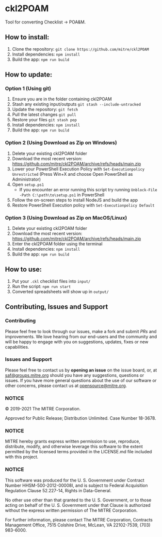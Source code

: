 # ckl2POAM
Tool for converting Checklist -> POA&M.

## How to install:
1. Clone the repository: `git clone https://github.com/mitre/ckl2POAM`
2. Install dependencies: `npm install`
3. Build the app: `npm run build`

## How to update:

### Option 1 (Using git)
1. Ensure you are in the folder containing ckl2POAM
2. Stash any existing input/outputs `git stash --include-untracked`
3. Update the repository: `git fetch`
4. Pull the latest changes `git pull`
5. Restore your files `git stash pop`
6. Install dependencies: `npm install`
7. Build the app: `npm run build`

### Option 2 (Using Download as Zip on Windows)
1. Delete your existing ckl2POAM folder
2. Download the most recent version: https://github.com/mitre/ckl2POAM/archive/refs/heads/main.zip
2. Lower your PowerShell Execution Policy with `Set-Executionpolicy Unrestricted` (Press Win+X and choose Open PowerShell as Administrator)
3. Open `setup.ps1` 
   - If you encounter an error running this script try running `Unblock-File -Path C:\path\to\setup.ps1` in PowerShell
4. Follow the on-screen steps to install NodeJS and build the app
5. Restore PowerShell Execution policy with `Set-Executionpolicy Default`

### Option 3 (Using Download as Zip on MacOS/Linux)
1. Delete your existing ckl2POAM folder
2. Download the most recent version: https://github.com/mitre/ckl2POAM/archive/refs/heads/main.zip
3. Enter the ckl2POAM folder using the terminal
4. Install dependencies: `npm install`
5. Build the app: `npm run build`

## How to use:
1. Put your `.ckl` checklist files into `input/`
2. Run the script: `npm run start`
3. Converted spreadsheets will show up in `output/`

## Contributing, Issues and Support

### Contributing

Please feel free to look through our issues, make a fork and submit _PRs_ and improvements. We love hearing from our end-users and the community and will be happy to engage with you on suggestions, updates, fixes or new capabilities.

### Issues and Support

Please feel free to contact us by **opening an issue** on the issue board, or, at [saf@groups.mitre.org](mailto:saf@groups.mitre.org) should you have any suggestions, questions or issues. If you have more general questions about the use of our software or other concerns, please contact us at [opensource@mitre.org](mailto:opensource@mitre.org).

### NOTICE

© 2019-2021 The MITRE Corporation.

Approved for Public Release; Distribution Unlimited. Case Number 18-3678.

### NOTICE

MITRE hereby grants express written permission to use, reproduce, distribute, modify, and otherwise leverage this software to the extent permitted by the licensed terms provided in the LICENSE.md file included with this project.

### NOTICE

This software was produced for the U. S. Government under Contract Number HHSM-500-2012-00008I, and is subject to Federal Acquisition Regulation Clause 52.227-14, Rights in Data-General.

No other use other than that granted to the U. S. Government, or to those acting on behalf of the U. S. Government under that Clause is authorized without the express written permission of The MITRE Corporation.

For further information, please contact The MITRE Corporation, Contracts Management Office, 7515 Colshire Drive, McLean, VA 22102-7539, (703) 983-6000.
